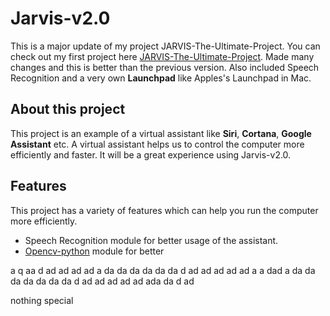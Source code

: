Jarvis-v2.0
===========

This is a major update of my project JARVIS-The-Ultimate-Project. You can check out my first project here [JARVIS-The-Ultimate-Project](https://github.com/JoelShine/JARVIS-The-Ultimate-Project). Made many changes and this is better than the previous version. Also included Speech Recognition and a very own **Launchpad** like Apples's Launchpad in Mac.

## About this project

This project is an example of a virtual assistant like **Siri**, **Cortana**, **Google Assistant** etc. A virtual assistant helps us to control the computer more efficiently and faster. It will be a great experience using Jarvis-v2.0. 

## Features

This project has a variety of features which can help you run the computer more efficiently.
- Speech Recognition module for better usage of the assistant.
- [Opencv-python](#opencv-python) module for better

a
q
aa
d
ad
ad
ad
ad
a
da
da
da
da
da
da
d
ad
ad
ad
ad
ad
a
a
dad
a
da
da
da
da
da
da
da
d
ad
ad
ad
ad
ad
ada
da
d
ad

<a name="opencv-python"/>

nothing special
